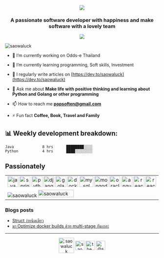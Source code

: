 <h1 align="center">
 <img src="https://readme-typing-svg.herokuapp.com?font=Fira+Code&color=%23F7D318&size=22&center=true&vCenter=true&width=440&height=45&lines=Hi+%F0%9F%91%8B%2C+I'm+Saowaluck+Suksawat">
</h1>


<h3 align="center">A passionate software developer with happiness and make software with a lovely team</h3>
<p align="center"><img src="https://github-profile-trophy.vercel.app/?username=saowaluck&count_private=true&row=1&column=6" /></p>


<p align="left"> <img src="https://komarev.com/ghpvc/?username=saowaluck" alt="saowaluck" /> </p>

- 🔭 I’m currently working on Odds-e Thailand

- 🌱 I’m currently learning programming, Soft skills, Investment

- 📝 I regularly write articles on [https://dev.to/saowaluck](https://dev.to/saowaluck)

- 💬 Ask me about **Make life with positive thinking and learning about Python and Golang or other programming**

- 📫 How to reach me **popsoften@gmail.com**

- ⚡ Fun fact **Coffee, Book, Travel and Family**


<h2>📊 Weekly development breakdown: </h2>

```text
Java             8 hrs      ████████░░░░ 
Python           4 hrs      ████░░░░░░░░
```

<div>
 
</div>



## Passionately  

<table>
    <tr>
        <td align="center" width="100%">
            <img src="https://www.vectorlogo.zone/logos/java/java-icon.svg" alt="java" width="35" height="35"/>
            <img src="https://www.vectorlogo.zone/logos/springio/springio-icon.svg" alt="spring" width="35" height="35"/>
            <img src="https://www.vectorlogo.zone/logos/python/python-icon.svg" alt="python" width="35" height="35"/>
            <img src="https://www.vectorlogo.zone/logos/djangoproject/djangoproject-icon.svg" alt="django" width="35" height="35"/>
            <img src="https://www.vectorlogo.zone/logos/golang/golang-ar21.svg" alt="golang" width="35" height="35"/>
            <img src="https://www.vectorlogo.zone/logos/docker/docker-official.svg" alt="docker" width="35" height="35"/>
            <img src="https://www.vectorlogo.zone/logos/mysql/mysql-icon.svg" alt="mysql" width="45" height="35"/>
            <img src="https://www.vectorlogo.zone/logos/mongodb/mongodb-icon.svg" alt="mongodb" width="45" height="35"/>
            <img src="https://www.vectorlogo.zone/logos/oracle/oracle-icon.svg" alt="oracle" width="35" height="35"/>
            <img src="https://www.vectorlogo.zone/logos/angular/angular-icon.svg" alt="angular" width="35" height="35"/>
            <img src="https://www.vectorlogo.zone/logos/reactjs/reactjs-icon.svg" alt="react" width="35" height="35"/>
            <img src="https://www.vectorlogo.zone/logos/apache_kafka/apache_kafka-icon.svg" alt="react" width="35" height="35"/>      
        </td>
    </tr>
    <tr>
        <td width="100%">
           <img src="https://github-readme-stats.vercel.app/api/top-langs/?username=saowaluck&layout=compact&hide=html" alt="saowaluck" />
           <img src="https://github-readme-stats.vercel.app/api?username=saowaluck&show_icons=true" alt="saowaluck" width="49%"/>
         </td>
    </tr>
 </table>
     
### Blogs posts
<!-- BLOG-POST-LIST:START -->
- [Struct ง่ายนิดเดียว](https://dev.to/saowaluck/struct-516o)
- [มา  Optimize docker builds ด้วย multi-stage กันเถอะ](https://dev.to/prontotools/optimize-docker-builds-multi-stage-27e3)
<!-- BLOG-POST-LIST:END -->

____
<p align="center">
<a href="https://dev.to/saowaluck" target="blank"><img align="center" src="https://cdn.jsdelivr.net/npm/simple-icons@3.0.1/icons/dev-dot-to.svg" alt="saowaluck" height="50" width="50" /></a>
<a href="https://www.facebook.com/IIpop.tingtong/" target="blank"><img align="center" src="https://cdn.jsdelivr.net/npm/simple-icons@3.0.1/icons/facebook.svg" alt="saowaluck suksawat" height="30" width="30" /></a>
<a href="https://instagram.com/the_poppy_mall" target="blank"><img align="center" src="https://cdn.jsdelivr.net/npm/simple-icons@3.0.1/icons/instagram.svg" alt="the_poppy_mall" height="30" width="30" /></a>
<a href="https://medium.com/@saowaluck" target="blank"><img align="center" src="https://cdn.jsdelivr.net/npm/simple-icons@3.0.1/icons/medium.svg" alt="@saowaluck" height="30" width="30" /></a>
</p>

